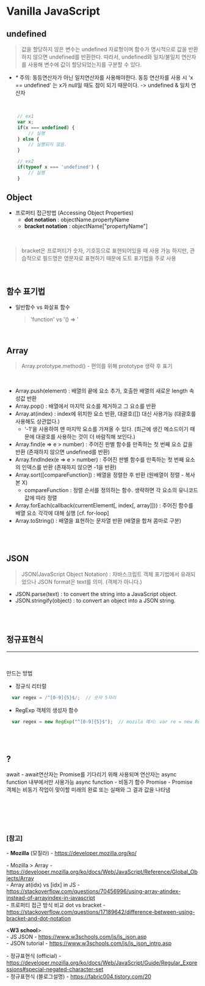# Vanilla JavaScript

## undefined
> 값을 할당하지 않은 변수는 undefined 자료형이며 함수가 명시적으로 값을 반환하지 않으면 undefined를 반환한다. 
> 따라서, undefined와 일치/불일치 연산자를 사용해 변수에 값이 할당되었는지를 구분할 수 있다.

* _*_ 주의: 동등연산자가 아닌 일치연산자를 사용해야한다. 동등 연산자를 사용 시 'x == undefined' 는 x가 null일 때도 참이 되기 때문이다. -> undefined & 일치 연산자

<br>

``` javascript
    // ex1
    var x;
    if(x === undefined) {
        // 실행
    } else {
        // 실행되지 않음.
    }

    // ex2
    if(typeof x === 'undefined') {
        // 실행
    }

```

## Object

* 프로퍼티 접근방법 (Accessing Object Properties)
  * **dot notation** : objectName.propertyName
  * **bracket notation** : objectName["propertyName"]

<br>

> bracket은 프로퍼티가 숫자, 기호등으로 표현되어있을 때 사용 가능
> 하지만, 관습적으로 필드명은 영문자로 표현하기 때문에 도트 표기법을 주로 사용



<br>

## 함수 표기법

* 일반함수 vs 화살표 함수
  > 'function' vs '() => '


<br>

## Array
> Array.prototype.method() - 편의를 위해 prototype 생략 후 표기

<br>

* Array.push(element) : 배열의 끝에 요소 추가, 호출한 배열의 새로운 length 속성값 반환
* Array.pop() : 배열에서 마지막 요소를 제거하고 그 요소를 반환
* Array.at(index) : index에 위치한 요소 반환, 대괄호([]) 대신 사용가능 (대괄호를 사용해도 상관없다.)
  * '-1'을 사용하여 맨 마지막 요소를 가져올 수 있다. (최근에 생긴 메소드이기 때문에 대괄호를 사용하는 것이 더 바람직해 보인다.)
* Array.find(e => e > number) : 주어진 판별 함수를 만족하는 첫 번째 요소 값을 반환 (존재하지 않으면 undefined를 반환)
* Array.findIndex(e => e > number) : 주어진 판별 함수를 만족하는 첫 번째 요소의 인덱스를 반환 (존재하지 않으면 -1을 반환)
* Array.sort([compareFunction]) : 배열을 정렬한 후 반환 (원배열이 정렬 - 복사본 X)
  * compareFunction : 정렬 순서를 정의하는 함수. 생략하면 각 요소의 유니코드 값에 따라 정렬 
* Array.forEach(callback(currentElement[, index[, array]])) : 주어진 함수를 배열 요소 각각에 대해 실행 [cf. for-loop]
* Array.toString() : 배열을 표현하는 문자열 반환 (배열을 합쳐 콤마로 구분)

<br><br>

## JSON
> JSON(JavaScript Object Notation) : 자바스크립트 객체 표기법에서 유래되었으나 JSON format은 text를 의미. (객체가 아니다.)

* JSON.parse(text) : to convert the string into a JavaScript object.
* JSON.stringify(object) : to convert an object into a JSON string.

<br><br>

## 정규표현식
---
<br>

만드는 방법

* 정규식 리터럴

``` javascript
  var regex = /^[0-9]{5}$/;  // 숫자 5자리

```

* RegExp 객체의 생성자 함수

``` javascript
  var regex = new RegExp("^[0-9]{5}$");  // mozila 예시: var re = new RegExp("ab+c");

```

<br><br>

## ?

await - await연산자는 Promise를 기다리기 위해 사용되며 연산자는 async function 내부에서만 사용가능
async function - 비동기 함수
Promise - Promise 객체는 비동기 작업이 맞이할 미래의 완료 또는 실패와 그 결과 값을 나타냄



<br><br><br><br>

### [참고] <br>
  *-* **Mozilla** (모질라) - https://developer.mozilla.org/ko/ <br>

  *-* Mozilla > Array - https://developer.mozilla.org/ko/docs/Web/JavaScript/Reference/Global_Objects/Array <br>
  *-* Array at(idx) vs [idx] in JS - https://stackoverflow.com/questions/70456996/using-array-atindex-instead-of-arrayindex-in-javascript <br>
  *-* 프로퍼티 접근 방식 비교 dot vs bracket - https://stackoverflow.com/questions/17189642/difference-between-using-bracket-and-dot-notation <br>

  \<**W3 school**> <br>
  *-* JS JSON - https://www.w3schools.com/js/js_json.asp <br>
  *-* JSON tutorial - https://www.w3schools.com/js/js_json_intro.asp <br>

  *-* 정규표현식 (official) - https://developer.mozilla.org/ko/docs/Web/JavaScript/Guide/Regular_Expressions#special-negated-character-set <br>
  *-* 정규표현식 (블로그설명) - https://fabric004.tistory.com/20 <br>

  